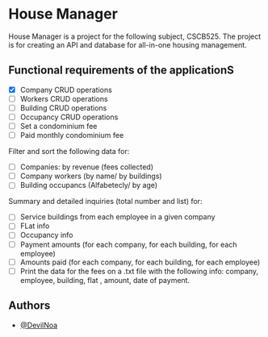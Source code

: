 # House Manager

House Manager is a project for the following subject, CSCB525. The project is for creating an API and database for all-in-one housing management.


## Functional requirements of the applicationS

- [X]  Company CRUD operations
- [ ]  Workers CRUD operations
- [ ]  Building CRUD operations
- [ ]  Occupancy CRUD operations
  - [ ]  Set a condominium fee
  - [ ]  Paid monthly condominium fee

Filter and sort the following data for:

- [ ]  Companies: by revenue (fees collected)
- [ ]  Company workers (by name/ by  buildings)
- [ ]  Building occupancs (Alfabetecly/ by age)

Summary and detailed inquiries (total number and list) for:

- [ ]  Service buildings from each employee in a given company
- [ ]  FLat info
- [ ]  Occupancy info
- [ ]  Payment amounts (for each company, for each building, for each employee)
- [ ]  Amounts paid (for each company, for each building, for each employee)
- [ ]  Print the data for the fees on a .txt file with the following info: company, employee, building, flat , amount, date of payment.

## Authors

- [@DevilNoa](https://github.com/DevilNoa)
